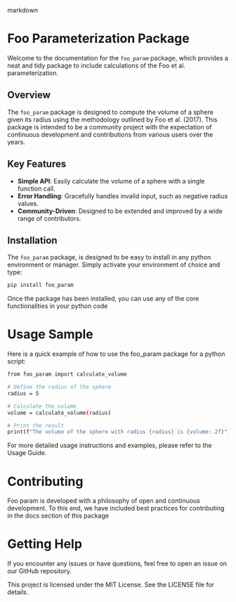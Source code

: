 markdown

# Foo Parameterization Package

Welcome to the documentation for the `foo_param` package, which provides a neat and tidy package to include calculations of the Foo et al. parameterization.

## Overview

The `foo_param` package is designed to compute the volume of a sphere given its radius using the methodology outlined by Foo et al. (2017). This package is intended to be a community project with the expectation of continuous development and contributions from various users over the years.

## Key Features

- **Simple API**: Easily calculate the volume of a sphere with a single function call.
- **Error Handling**: Gracefully handles invalid input, such as negative radius values.
- **Community-Driven**: Designed to be extended and improved by a wide range of contributors.

## Installation

The `foo_param` package, is designed to be easy to install in any python environment or manager. 
Simply activate your environment of choice and type:

```sh
pip install foo_param
```

Once the package has been installed, you can use any of the core functionalities in your python code

# Usage Sample
Here is a quick example of how to use the foo_param package for a python script:

```sh
from foo_param import calculate_volume

# Define the radius of the sphere
radius = 5

# Calculate the volume
volume = calculate_volume(radius)

# Print the result
print(f"The volume of the sphere with radius {radius} is {volume:.2f}")

```

For more detailed usage instructions and examples, please refer to the Usage Guide.


# Contributing 

Foo param is developed with a philosophy of open and continuous development. To this end, we have included best practices for contributing in the docs section of this package



# Getting Help

If you encounter any issues or have questions, feel free to open an issue on our GitHub repository.

This project is licensed under the MIT License. See the LICENSE file for details.
